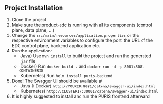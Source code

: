 ## Project Installation

1. Clone the project
2. Make sure the product-edc is running with all its components (control plane, data plane, ...)
3. Change the `src/main/resources/application.properties` or the respective environment
   variables to configure the port, the URL of the EDC control plane, backend application etc.
4. Run the application:
    - (Java) Use `mvn install` to build the project and run the generated `.jar` file
    - (Docker) Run `docker build .` and `docker run -d -p 8081:8081 CONTAINERID`
    - (Kubernetes) Run `helm install puris-backend`
5. Done! The Swagger UI should be available at 
    - (Java & Docker) `http://YOURIP:8081/catena/swagger-ui/index.html`
    - (Kubernetes) `http://CLUSTERIP:30001/catena/swagger-ui/index.html`
6. It is highly suggested to install and run the PURIS frontend afterward
